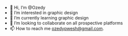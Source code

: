 - 👋 Hi, I’m @Ozedy
- 👀 I’m interested in graphic design
- 🌱 I’m currently learning graphic design
- 💞️ I’m looking to collaborate on all prospective platforms
- 📫 How to reach me ozedypwesh@gmail.com.

<!---
Ozedy/Ozedy is a ✨ special ✨ repository because its `README.md` (this file) appears on your GitHub profile.
You can click the Preview link to take a look at your changes.
--->
